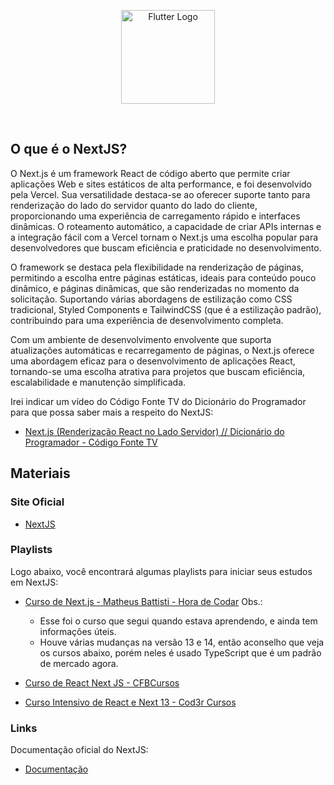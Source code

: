 <p align="center">
    <image src="../logos/nextjs-logo.png"  height="150px" alt="Flutter Logo" />
</p>

</br>

## O que é o NextJS?

O Next.js é um framework React de código aberto que permite criar aplicações Web e sites estáticos de alta performance, e foi desenvolvido pela Vercel. Sua versatilidade destaca-se ao oferecer suporte tanto para renderização do lado do servidor quanto do lado do cliente, proporcionando uma experiência de carregamento rápido e interfaces dinâmicas. O roteamento automático, a capacidade de criar APIs internas e a integração fácil com a Vercel tornam o Next.js uma escolha popular para desenvolvedores que buscam eficiência e praticidade no desenvolvimento.

O framework se destaca pela flexibilidade na renderização de páginas, permitindo a escolha entre páginas estáticas, ideais para conteúdo pouco dinâmico, e páginas dinâmicas, que são renderizadas no momento da solicitação. Suportando várias abordagens de estilização como CSS tradicional, Styled Components e TailwindCSS (que é a estilização padrão), contribuindo para uma experiência de desenvolvimento completa.

Com um ambiente de desenvolvimento envolvente que suporta atualizações automáticas e recarregamento de páginas, o Next.js oferece uma abordagem eficaz para o desenvolvimento de aplicações React, tornando-se uma escolha atrativa para projetos que buscam eficiência, escalabilidade e manutenção simplificada.

Irei indicar um vídeo do Código Fonte TV do Dicionário do Programador para que possa saber mais a respeito do NextJS:

- [Next.js (Renderização React no Lado Servidor) // Dicionário do Programador - Código Fonte TV](https://youtu.be/q_ZoX98uopM?si=D7UCz4ckJqyINzrW/)

## Materiais

### Site Oficial

- [NextJS](https://nextjs.org/)

### Playlists

Logo abaixo, você encontrará algumas playlists para iniciar seus estudos em NextJS:

- [Curso de Next.js - Matheus Battisti - Hora de Codar](https://www.youtube.com/watch?v=XHrbg2iYNCg&list=PLnDvRpP8BnezfJcfiClWskFOLODeqI_Ft/)
  Obs.:

  - Esse foi o curso que segui quando estava aprendendo, e ainda tem informações úteis.
  - Houve várias mudanças na versão 13 e 14, então aconselho que veja os cursos abaixo, porém neles é usado TypeScript que é um padrão de mercado agora.

- [Curso de React Next JS - CFBCursos](https://www.youtube.com/watch?v=k9IG_tPonwo&list=PLx4x_zx8csUhxQHo-w0xAIMrmt8WgAowL&pp=iAQB)
- [Curso Intensivo de React e Next 13 - Cod3r Cursos](https://www.youtube.com/watch?v=b2iWK08pCgs&list=PLdPPE0hUkt0q_XT8zDe313e27wFQ-k9fe)

### Links

Documentação oficial do NextJS:

- [Documentação](https://nextjs.org/docs/)
